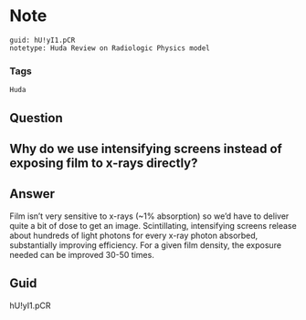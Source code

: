 # Note
```
guid: hU!yI1.pCR
notetype: Huda Review on Radiologic Physics model
```

### Tags
```
Huda
```

## Question
<h2>Why do we use intensifying screens instead of exposing film to x-rays directly?</h2>

## Answer
<section>
<p>Film isn’t very sensitive to x-rays (~1% absorption) so we’d have to deliver quite a bit of dose to get an image. Scintillating, intensifying screens release about hundreds of light photons for every x-ray photon absorbed, substantially improving efficiency. For a given film density, the exposure needed can be improved 30-50 times.</p>

</section>

## Guid
hU!yI1.pCR
